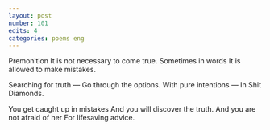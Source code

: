 ```yaml
---
layout: post
number: 101
edits: 4
categories: poems eng
---
```


Premonition
It is not necessary to come true. 
Sometimes in words
It is allowed to make mistakes.
 
Searching for truth —
Go through the options. 
With pure intentions —
In Shit Diamonds.
 
You get caught up in mistakes
And you will discover the truth.
And you are not afraid of her 
For lifesaving advice. 
